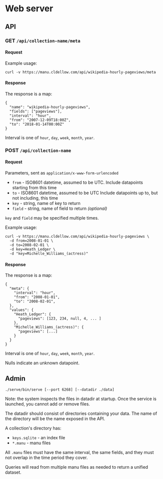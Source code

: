 # Web server

## API

### GET `/api/collection-name/meta`

#### Request

Example usage:

```
curl -v https://manu.cldellow.com/api/wikipedia-hourly-pageviews/meta
```

#### Response

The response is a map:

```
{
  "name": "wikipedia-hourly-pageviews",
  "fields": ["pageviews"],
  "interval": "hour",
  "from": "2007-12-09T18:00Z",
  "to": "2018-01-14T00:00Z"
}
```

Interval is one of `hour`, `day`, `week`, `month`, `year`.

### POST `/api/collection-name`

#### Request

Parameters, sent as `application/x-www-form-urlencoded`

* `from` - ISO8601 datetime, assumed to be UTC. Include datapoints starting from this time
* `to` - ISO8601 datetime, assumed to be UTC Include datapoints up to, but not including, this time
* `key` - string, name of key to return
* `field` - string, name of field to return _(optional)_

`key` and `field` may be specified multiple times.

Example usage:

```
curl -v https://manu.cldellow.com/api/wikipedia-hourly-pageviews \
  -d from=2008-01-01 \
  -d to=2008-02-01 \
  -d key=Heath_Ledger \
  -d "key=Michelle_Williams_(actress)"
```

#### Response

The response is a map:

```
{
  "meta": {
    "interval": "hour",
    "from": "2008-01-01",
    "to": "2008-02-01",
  },
  "values": {
    "Heath_Ledger": {
      "pageviews": [123, 234, null, 4, ... ]
    },
    "Michelle_Williams_(actress)": {
      "pageviews": [...]
    }
  }
}
```

Interval is one of `hour`, `day`, `week`, `month`, `year`.

Nulls indicate an unknown datapoint.

## Admin

`./serve/bin/serve [--port 6268] [--datadir ./data]`

Note: the system inspects the files in datadir at startup. Once the service
is launched, you cannot add or remove files.

The datadir should consist of directories containing your data. The
name of the directory will be the name exposed in the API.

A collection's directory has:
- `keys.sqlite` - an index file
- `*.manu` - manu files

All `.manu` files must have the same interval, the same fields, 
and they must not overlap in the time period they cover.

Queries will read from multiple manu files as needed to return
a unified dataset.
